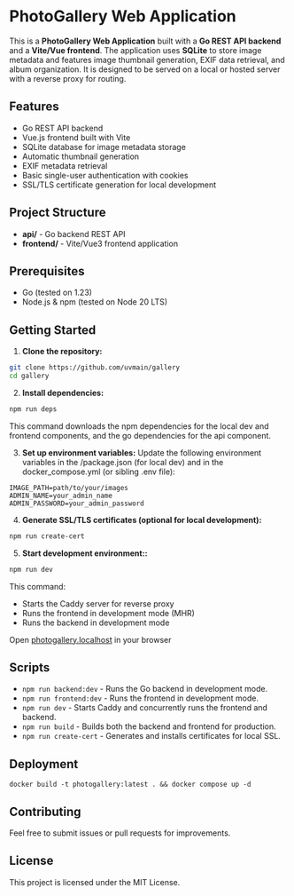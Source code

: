 # PhotoGallery Web Application

This is a **PhotoGallery Web Application** built with a **Go REST API backend** and a **Vite/Vue frontend**. The application uses **SQLite** to store image metadata and features image thumbnail generation, EXIF data retrieval, and album organization. It is designed to be served on a local or hosted server with a reverse proxy for routing.

## Features

- Go REST API backend
- Vue.js frontend built with Vite
- SQLite database for image metadata storage
- Automatic thumbnail generation
- EXIF metadata retrieval
- Basic single-user authentication with cookies
- SSL/TLS certificate generation for local development

## Project Structure

- **api/** - Go backend REST API
- **frontend/** - Vite/Vue3 frontend application

## Prerequisites

- Go (tested on 1.23)
- Node.js & npm (tested on Node 20 LTS)

## Getting Started

1. **Clone the repository:**

```bash
git clone https://github.com/uvmain/gallery
cd gallery
```

2. **Install dependencies:**
```bash
npm run deps
```
This command downloads the npm dependencies for the local dev and frontend components, and the go dependencies for the api component.

3. **Set up environment variables:**
Update the following environment variables in the /package.json (for local dev) and in the docker_compose.yml (or sibling .env file):
```plaintext
IMAGE_PATH=path/to/your/images
ADMIN_NAME=your_admin_name
ADMIN_PASSWORD=your_admin_password
```

4. **Generate SSL/TLS certificates (optional for local development):**
```bash
npm run create-cert
```

5. **Start development environment::**
```bash
npm run dev
```
This command:
- Starts the Caddy server for reverse proxy
- Runs the frontend in development mode (MHR)
- Runs the backend in development mode

Open [photogallery.localhost](https://[photogallery.localhost) in your browser

## Scripts

- `npm run backend:dev` - Runs the Go backend in development mode.
- `npm run frontend:dev` - Runs the frontend in development mode.
- `npm run dev` - Starts Caddy and concurrently runs the frontend and backend.
- `npm run build` - Builds both the backend and frontend for production.
- `npm run create-cert` - Generates and installs certificates for local SSL.

## Deployment

```
docker build -t photogallery:latest . && docker compose up -d
```

## Contributing

Feel free to submit issues or pull requests for improvements.

## License

This project is licensed under the MIT License.